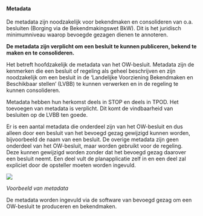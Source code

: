 #### Metadata

De metadata zijn noodzakelijk voor bekendmaken en consolideren van o.a.
besluiten (Borging via de Bekendmakingswet BkW). Dit is het juridisch
minimumniveau waarop bevoegde gezagen dienen te annoteren.

**De metadata zijn verplicht om een besluit te kunnen publiceren, bekend te
maken en te consolideren.**

Het betreft hoofdzakelijk de metadata van het OW-besluit. Metadata zijn de
kenmerken die een besluit of regeling als geheel beschrijven en zijn
noodzakelijk om een besluit in de ‘Landelijke Voorziening Bekendmaken en
Beschikbaar stellen’ (LVBB) te kunnen verwerken en in de regeling te kunnen
consolideren.

Metadata hebben hun herkomst deels in STOP en deels in TPOD. Het toevoegen van
metadata is verplicht. Dit komt de vindbaarheid van besluiten op de LVBB ten
goede.

Er is een aantal metadata die onderdeel zijn van het OW-besluit en dus alleen
door een besluit van het bevoegd gezag gewijzigd kunnen worden, bijvoorbeeld de
naam van een besluit. De overige metadata zijn geen onderdeel van het
OW-besluit, maar worden gebruikt voor de regeling. Deze kunnen gewijzigd worden
zonder dat het bevoegd gezag daarover een besluit neemt. Een deel vult de
planapplicatie zelf in en een deel zal expliciet door de opsteller moeten worden
ingevuld.

![](media/5967efa74788e98b2be41a837de8bc76.png)

*Voorbeeld van metadata*

De metadata worden ingevuld via de software van bevoegd gezag om een OW-besluit
te produceren en bekendmaken.
